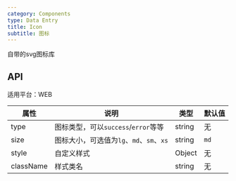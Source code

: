 ```yaml
---
category: Components
type: Data Entry
title: Icon
subtitle: 图标
---
```


自带的svg图标库

## API

适用平台：WEB

属性 | 说明 | 类型 | 默认值
----|-----|------|------
| type    | 图标类型，可以`success`/`error`等等  |   string   |   无  |
| size    | 图标大小，可选值为`lg`、`md`、`sm`、`xs` | string | `md` |
| style    | 自定义样式 |   Object  | 无 |
| className  |  样式类名 | string | 无 |

